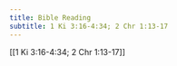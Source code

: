 ```yaml
---
title: Bible Reading
subtitle: 1 Ki 3:16-4:34; 2 Chr 1:13-17
---
```


[[1 Ki 3:16-4:34; 2 Chr 1:13-17]]